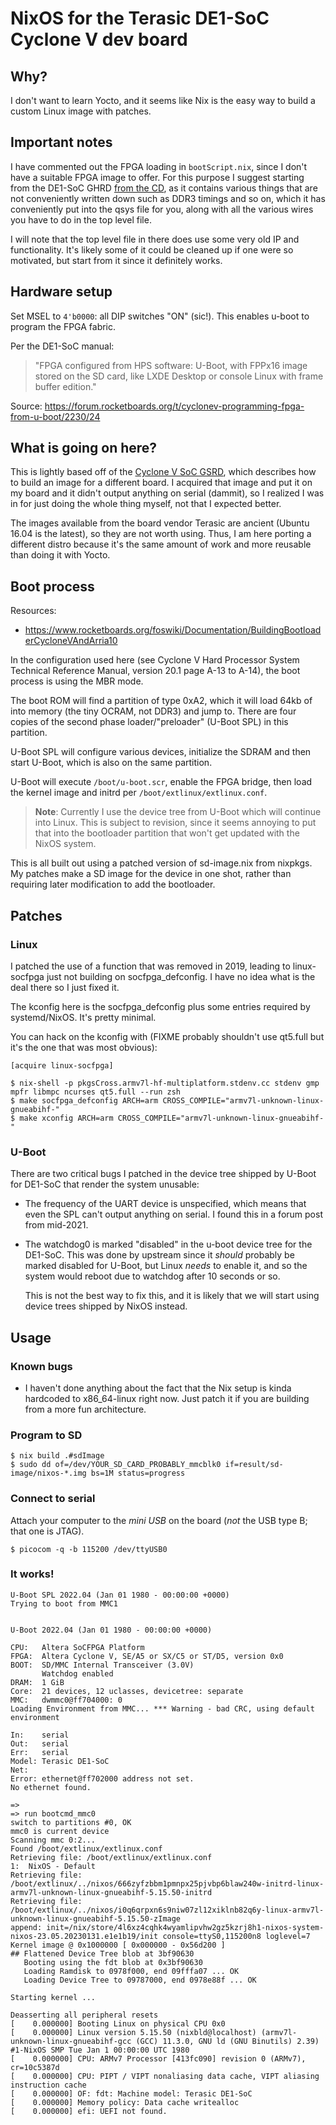 # NixOS for the Terasic DE1-SoC Cyclone V dev board

## Why?

I don't want to learn Yocto, and it seems like Nix is the easy way to build a
custom Linux image with patches.

## Important notes

I have commented out the FPGA loading in `bootScript.nix`, since I don't have a
suitable FPGA image to offer. For this purpose I suggest starting from the
DE1-SoC GHRD [from the CD][de1-cd], as it contains various things that are not
conveniently written down such as DDR3 timings and so on, which it has
conveniently put into the qsys file for you, along with all the various wires
you have to do in the top level file.

I will note that the top level file in there does use some very old IP and
functionality. It's likely some of it could be cleaned up if one were
so motivated, but start from it since it definitely works.

[de1-cd]: https://www.terasic.com.tw/cgi-bin/page/archive.pl?Language=English&No=836&PartNo=4

## Hardware setup

Set MSEL to `4'b0000`: all DIP switches "ON" (sic!). This enables u-boot to
program the FPGA fabric.

Per the DE1-SoC manual:

> "FPGA configured from HPS software: U-Boot, with FPPx16 image stored on the
> SD card, like LXDE Desktop or console Linux with frame buffer edition."

Source: https://forum.rocketboards.org/t/cyclonev-programming-fpga-from-u-boot/2230/24

## What is going on here?

This is lightly based off of the [Cyclone V SoC
GSRD](https://www.rocketboards.org/foswiki/Documentation/CycloneVSoCGSRD),
which describes how to build an image for a different board. I acquired that
image and put it on my board and it didn't output anything on serial (dammit),
so I realized I was in for just doing the whole thing myself, not that I
expected better.

The images available from the board vendor Terasic are ancient (Ubuntu 16.04 is
the latest), so they are not worth using. Thus, I am here porting a different
distro because it's the same amount of work and more reusable than doing it
with Yocto.

## Boot process

Resources:
* https://www.rocketboards.org/foswiki/Documentation/BuildingBootloaderCycloneVAndArria10

In the configuration used here (see Cyclone V Hard Processor System
Technical Reference Manual, version 20.1 page A-13 to A-14), the boot process
is using the MBR mode.

The boot ROM will find a partition of type 0xA2, which it will load 64kb of
into memory (the tiny OCRAM, not DDR3) and jump to. There are four copies of
the second phase loader/"preloader" (U-Boot SPL) in this partition.

U-Boot SPL will configure various devices, initialize the SDRAM and then start
U-Boot, which is also on the same partition.

U-Boot will execute `/boot/u-boot.scr`, enable the FPGA bridge, then load the
kernel image and initrd per `/boot/extlinux/extlinux.conf`.

> **Note**: Currently I use the device tree from U-Boot which will continue
> into Linux. This is subject to revision, since it seems annoying to put that
> into the bootloader partition that won't get updated with the NixOS system.

This is all built out using a patched version of sd-image.nix from nixpkgs.
My patches make a SD image for the device in one shot, rather than requiring
later modification to add the bootloader.

## Patches

### Linux

I patched the use of a function that was removed in 2019, leading to
linux-socfpga just not building on socfpga_defconfig. I have no idea what is
the deal there so I just fixed it.

The kconfig here is the socfpga_defconfig plus some entries required by
systemd/NixOS. It's pretty minimal.

You can hack on the kconfig with (FIXME probably shouldn't use qt5.full but
it's the one that was most obvious):

```
[acquire linux-socfpga]

$ nix-shell -p pkgsCross.armv7l-hf-multiplatform.stdenv.cc stdenv gmp mpfr libmpc ncurses qt5.full --run zsh
$ make socfpga_defconfig ARCH=arm CROSS_COMPILE="armv7l-unknown-linux-gnueabihf-"
$ make xconfig ARCH=arm CROSS_COMPILE="armv7l-unknown-linux-gnueabihf-"
```

### U-Boot

There are two critical bugs I patched in the device tree shipped by U-Boot for
DE1-SoC that render the system unusable:

* The frequency of the UART device is unspecified, which means that even the
  SPL can't output anything on serial. I found this in a forum post from
  mid-2021.
* The watchdog0 is marked "disabled" in the u-boot device tree for the
  DE1-SoC. This was done by upstream since it *should* probably be marked
  disabled for U-Boot, but Linux *needs* to enable it, and so the system would
  reboot due to watchdog after 10 seconds or so.

  This is not the best way to fix this, and it is likely that we will start
  using device trees shipped by NixOS instead.

## Usage

### Known bugs

* I haven't done anything about the fact that the Nix setup is kinda hardcoded
  to x86_64-linux right now. Just patch it if you are building from a more fun
  architecture.

### Program to SD

```
$ nix build .#sdImage
$ sudo dd of=/dev/YOUR_SD_CARD_PROBABLY_mmcblk0 if=result/sd-image/nixos-*.img bs=1M status=progress
```

### Connect to serial

Attach your computer to the *mini USB* on the board (*not* the USB type B; that
one is JTAG).

```
$ picocom -q -b 115200 /dev/ttyUSB0
```

### It works!

```
U-Boot SPL 2022.04 (Jan 01 1980 - 00:00:00 +0000)
Trying to boot from MMC1


U-Boot 2022.04 (Jan 01 1980 - 00:00:00 +0000)

CPU:   Altera SoCFPGA Platform
FPGA:  Altera Cyclone V, SE/A5 or SX/C5 or ST/D5, version 0x0
BOOT:  SD/MMC Internal Transceiver (3.0V)
       Watchdog enabled
DRAM:  1 GiB
Core:  21 devices, 12 uclasses, devicetree: separate
MMC:   dwmmc0@ff704000: 0
Loading Environment from MMC... *** Warning - bad CRC, using default environment

In:    serial
Out:   serial
Err:   serial
Model: Terasic DE1-SoC
Net:
Error: ethernet@ff702000 address not set.
No ethernet found.

=>
=> run bootcmd_mmc0
switch to partitions #0, OK
mmc0 is current device
Scanning mmc 0:2...
Found /boot/extlinux/extlinux.conf
Retrieving file: /boot/extlinux/extlinux.conf
1:	NixOS - Default
Retrieving file: /boot/extlinux/../nixos/666zyfzbbm1pmnpx25pjvbp6blaw240w-initrd-linux-armv7l-unknown-linux-gnueabihf-5.15.50-initrd
Retrieving file: /boot/extlinux/../nixos/i0q6qrpxn6s9niw07zl12xiklnb82q6y-linux-armv7l-unknown-linux-gnueabihf-5.15.50-zImage
append: init=/nix/store/4l6xz4cqhk4wyamlipvhw2gz5kzrj8h1-nixos-system-nixos-23.05.20230131.e1e1b19/init console=ttyS0,115200n8 loglevel=7
Kernel image @ 0x1000000 [ 0x000000 - 0x56d200 ]
## Flattened Device Tree blob at 3bf90630
   Booting using the fdt blob at 0x3bf90630
   Loading Ramdisk to 0978f000, end 09fffa07 ... OK
   Loading Device Tree to 09787000, end 0978e88f ... OK

Starting kernel ...

Deasserting all peripheral resets
[    0.000000] Booting Linux on physical CPU 0x0
[    0.000000] Linux version 5.15.50 (nixbld@localhost) (armv7l-unknown-linux-gnueabihf-gcc (GCC) 11.3.0, GNU ld (GNU Binutils) 2.39) #1-NixOS SMP Tue Jan 1 00:00:00 UTC 1980
[    0.000000] CPU: ARMv7 Processor [413fc090] revision 0 (ARMv7), cr=10c5387d
[    0.000000] CPU: PIPT / VIPT nonaliasing data cache, VIPT aliasing instruction cache
[    0.000000] OF: fdt: Machine model: Terasic DE1-SoC
[    0.000000] Memory policy: Data cache writealloc
[    0.000000] efi: UEFI not found.
```

